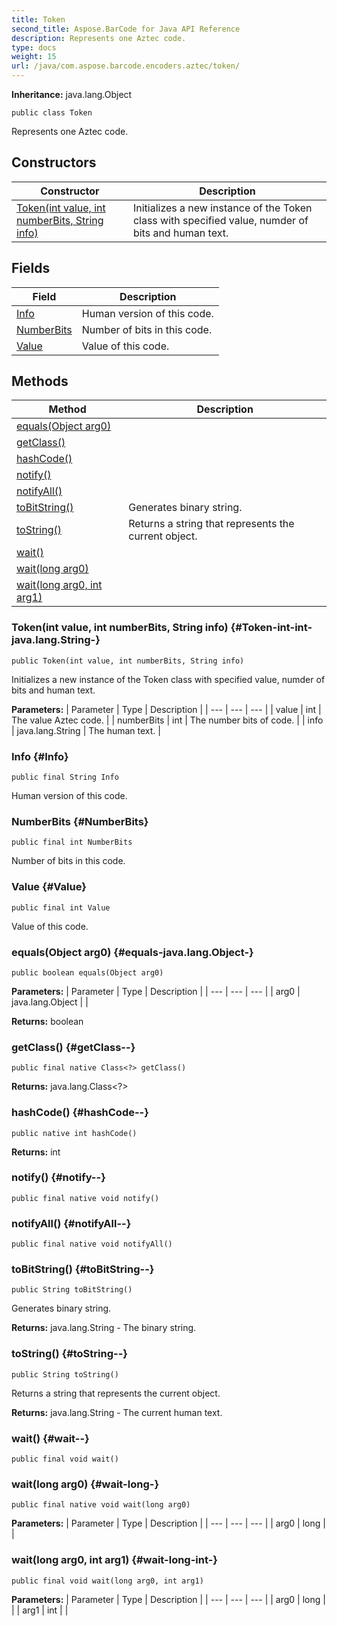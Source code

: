```yaml
---
title: Token
second_title: Aspose.BarCode for Java API Reference
description: Represents one Aztec code.
type: docs
weight: 15
url: /java/com.aspose.barcode.encoders.aztec/token/
---
```

**Inheritance:**
java.lang.Object
```
public class Token
```

Represents one Aztec code.
## Constructors

| Constructor | Description |
| --- | --- |
| [Token(int value, int numberBits, String info)](#Token-int-int-java.lang.String-) | Initializes a new instance of the Token class with specified value, numder of bits and human text. |
## Fields

| Field | Description |
| --- | --- |
| [Info](#Info) | Human version of this code. |
| [NumberBits](#NumberBits) | Number of bits in this code. |
| [Value](#Value) | Value of this code. |
## Methods

| Method | Description |
| --- | --- |
| [equals(Object arg0)](#equals-java.lang.Object-) |  |
| [getClass()](#getClass--) |  |
| [hashCode()](#hashCode--) |  |
| [notify()](#notify--) |  |
| [notifyAll()](#notifyAll--) |  |
| [toBitString()](#toBitString--) | Generates binary string. |
| [toString()](#toString--) | Returns a string that represents the current object. |
| [wait()](#wait--) |  |
| [wait(long arg0)](#wait-long-) |  |
| [wait(long arg0, int arg1)](#wait-long-int-) |  |
### Token(int value, int numberBits, String info) {#Token-int-int-java.lang.String-}
```
public Token(int value, int numberBits, String info)
```


Initializes a new instance of the Token class with specified value, numder of bits and human text.

**Parameters:**
| Parameter | Type | Description |
| --- | --- | --- |
| value | int | The value Aztec code. |
| numberBits | int | The number bits of code. |
| info | java.lang.String | The human text. |

### Info {#Info}
```
public final String Info
```


Human version of this code.

### NumberBits {#NumberBits}
```
public final int NumberBits
```


Number of bits in this code.

### Value {#Value}
```
public final int Value
```


Value of this code.

### equals(Object arg0) {#equals-java.lang.Object-}
```
public boolean equals(Object arg0)
```




**Parameters:**
| Parameter | Type | Description |
| --- | --- | --- |
| arg0 | java.lang.Object |  |

**Returns:**
boolean
### getClass() {#getClass--}
```
public final native Class<?> getClass()
```




**Returns:**
java.lang.Class<?>
### hashCode() {#hashCode--}
```
public native int hashCode()
```




**Returns:**
int
### notify() {#notify--}
```
public final native void notify()
```




### notifyAll() {#notifyAll--}
```
public final native void notifyAll()
```




### toBitString() {#toBitString--}
```
public String toBitString()
```


Generates binary string.

**Returns:**
java.lang.String - The binary string.
### toString() {#toString--}
```
public String toString()
```


Returns a string that represents the current object.

**Returns:**
java.lang.String - The current human text.
### wait() {#wait--}
```
public final void wait()
```




### wait(long arg0) {#wait-long-}
```
public final native void wait(long arg0)
```




**Parameters:**
| Parameter | Type | Description |
| --- | --- | --- |
| arg0 | long |  |

### wait(long arg0, int arg1) {#wait-long-int-}
```
public final void wait(long arg0, int arg1)
```




**Parameters:**
| Parameter | Type | Description |
| --- | --- | --- |
| arg0 | long |  |
| arg1 | int |  |


